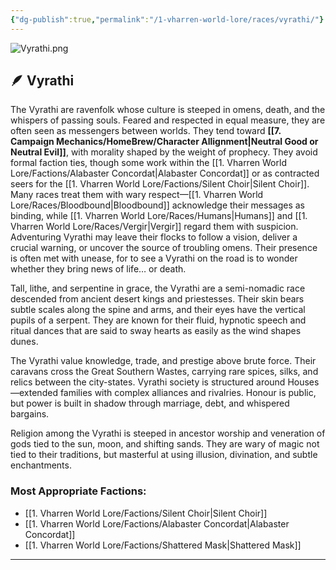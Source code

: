 ```yaml
---
{"dg-publish":true,"permalink":"/1-vharren-world-lore/races/vyrathi/"}
---
```


![Vyrathi.png](/img/user/z.%20Assets/Vyrathi.png)
## 🪶 **Vyrathi**

The Vyrathi are ravenfolk whose culture is steeped in omens, death, and the whispers of passing souls. Feared and respected in equal measure, they are often seen as messengers between worlds. They tend toward **[[7. Campaign Mechanics/HomeBrew/Character Allignment\|Neutral Good or Neutral Evil]]**, with morality shaped by the weight of prophecy. They avoid formal faction ties, though some work within the [[1. Vharren World Lore/Factions/Alabaster Concordat\|Alabaster Concordat]] or as contracted seers for the [[1. Vharren World Lore/Factions/Silent Choir\|Silent Choir]]. Many races treat them with wary respect—[[1. Vharren World Lore/Races/Bloodbound\|Bloodbound]] acknowledge their messages as binding, while [[1. Vharren World Lore/Races/Humans\|Humans]] and [[1. Vharren World Lore/Races/Vergir\|Vergir]] regard them with suspicion. Adventuring Vyrathi may leave their flocks to follow a vision, deliver a crucial warning, or uncover the source of troubling omens. Their presence is often met with unease, for to see a Vyrathi on the road is to wonder whether they bring news of life… or death.

Tall, lithe, and serpentine in grace, the Vyrathi are a semi-nomadic race descended from ancient desert kings and priestesses. Their skin bears subtle scales along the spine and arms, and their eyes have the vertical pupils of a serpent. They are known for their fluid, hypnotic speech and ritual dances that are said to sway hearts as easily as the wind shapes dunes.

The Vyrathi value knowledge, trade, and prestige above brute force. Their caravans cross the Great Southern Wastes, carrying rare spices, silks, and relics between the city-states. Vyrathi society is structured around Houses—extended families with complex alliances and rivalries. Honour is public, but power is built in shadow through marriage, debt, and whispered bargains.

Religion among the Vyrathi is steeped in ancestor worship and veneration of gods tied to the sun, moon, and shifting sands. They are wary of magic not tied to their traditions, but masterful at using illusion, divination, and subtle enchantments.

### **Most Appropriate Factions:**
- [[1. Vharren World Lore/Factions/Silent Choir\|Silent Choir]]
- [[1. Vharren World Lore/Factions/Alabaster Concordat\|Alabaster Concordat]]
- [[1. Vharren World Lore/Factions/Shattered Mask\|Shattered Mask]]

---
